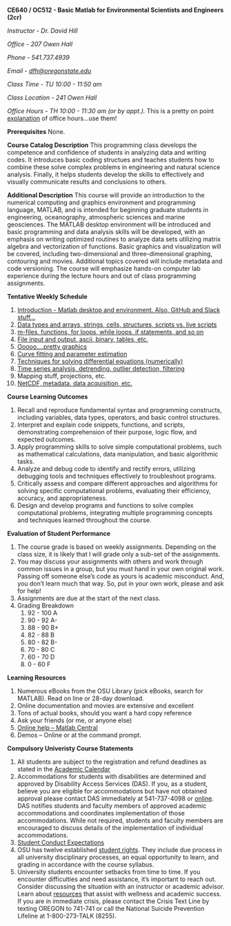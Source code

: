 **CE640 / OC512 - Basic Matlab for Environmental Scientists and Engineers (2cr)**

*Instructor - Dr. David Hill*

*Office - 207 Owen Hall*

*Phone - 541.737.4939*

*Email - dfh@oregonstate.edu*

*Class Time - TU 10:00 - 11:50 am*

*Class Location - 241 Owen Hall*

*Office Hours - TH 10:00 - 11:30 am (or by appt.).* This is a pretty on point [explanation](https://vimeo.com/270014784) of office hours...use them!

**Prerequisites**
None.

**Course Catalog Description**
This programming class develops the competence and confidence of students in analyzing data and writing codes. It introduces basic coding structues and teaches students how to combine these solve complex problems in engineering and natural science analysis. Finally, it helps students develop the skills to effectively and visually communicate results and conclusions to others.

**Additional Description**
This course will provide an introduction to the numerical computing and graphics environment and programming language, MATLAB, and is intended for beginning graduate students in engineering, oceanography, atmospheric sciences and marine geosciences.  The MATLAB desktop environment will be introduced and basic programming and data analysis skills will be developed, with an emphasis on writing optimized routines to analyze data sets utilizing matrix algebra and vectorization of functions.  Basic graphics and visualization will be covered, including two-dimensional and three-dimensional graphing, contouring and movies. Additional topics covered will include metadata and code versioning. The course will emphasize hands-on computer lab experience during the lecture hours and out of class programming assignments. 

**Tentative Weekly Schedule**
1. [Introduction - Matlab desktop and environment. Also, GitHub and Slack stuff...](scripts/week1/readme.md)
2. [Data types and arrays, strings, cells, structures, scripts vs. live scripts](scripts/week2/readme.md)
3. [m-files, functions, for loops, while loops, if statements, and so on](scripts/week3/readme.md)
4. [File input and output, ascii, binary, tables, etc.](scripts/week4/readme.md)
5. [Ooooo....pretty graphics](scripts/week5/readme.md)
6. [Curve fitting and parameter estimation](scripts/week6/readme.md)
7. [Techniques for solving differential equations (numerically)](scripts/week7/readme.md)
8. [Time series analysis, detrending, outlier detection, filtering](scripts/week8/readme.md)
9. Mapping stuff, projections, etc.
10. [NetCDF, metadata, data acquisition, etc.](scripts/week10/readme.md)

**Course Learning Outcomes**
1. Recall and reproduce fundamental syntax and programming constructs, including variables, data types, operators, and basic control structures.
2. Interpret and explain code snippets, functions, and scripts, demonstrating comprehension of their purpose, logic flow, and expected outcomes.
3. Apply programming skills to solve simple computational problems, such as mathematical calculations, data manipulation, and basic algorithmic tasks.
4. Analyze and debug code to identify and rectify errors, utilizing debugging tools and techniques effectively to troubleshoot programs.
5. Critically assess and compare different approaches and algorithms for solving specific computational problems, evaluating their efficiency, accuracy, and appropriateness.
6. Design and develop programs and functions to solve complex computational problems, integrating multiple programming concepts and techniques learned throughout the course.

**Evaluation of Student Performance**
1. The course grade is based on weekly assignments. Depending on the class size, it is likely that I will grade only a sub-set of the assignments.
2. You may discuss your assignments with others and work through common issues in a group, but you must hand in your own original work. Passing off someone else’s code as yours is academic misconduct. And, you don’t learn much that way. So, put in your own work, please and ask for help!
3. Assignments are due at the start of the next class.
4. Grading Breakdown
    1. 92 - 100 A
    2. 90 - 92 A-
    3. 88 - 90 B+
    4. 82 - 88 B
    5. 80 - 82 B-
    6. 70 - 80 C
    7. 60 - 70 D
    8. 0 - 60 F
  
**Learning Resources**
1. Numerous eBooks from the OSU Library (pick eBooks, search for MATLAB). Read on line or 28-day download.
2. Online documentation and movies are extensive and excellent
3. Tons of actual books, should you want a hard copy reference
4. Ask your friends (or me, or anyone else)
5. [Online help – Matlab Central](http://www.mathworks.com/matlabcentral/)
6. Demos – Online or at the command prompt.

**Compulsory Univeristy Course Statements**
1. All students are subject to the registration and refund deadlines as stated in the [Academic Calendar](https://registrar.oregonstate.edu/osu-academic-calendar)
2. Accommodations for students with disabilities are determined and approved by Disability Access Services (DAS). If you, as a student, believe you are eligible for accommodations but have not obtained approval please contact DAS immediately at 541-737-4098 or [online](http://ds.oregonstate.edu). DAS notifies students and faculty members of approved academic accommodations and coordinates implementation of those accommodations. While not required, students and faculty members are encouraged to discuss details of the implementation of individual accommodations.
3. [Student Conduct Expectations](https://beav.es/codeofconduct)
4. OSU has twelve established [student rights](https://asosu.oregonstate.edu/advocacy/rights). They include due process in all university disciplinary processes, an equal opportunity to learn, and grading in accordance with the course syllabus.
5. University students encounter setbacks from time to time. If you encounter difficulties and need assistance, it’s important to reach out. Consider discussing the situation with an instructor or academic advisor. Learn about [resources](https://counseling.oregonstate.edu/reach-out-success) that assist with wellness and academic success. If you are in immediate crisis, please contact the Crisis Text Line by texting OREGON to 741-741 or call the National Suicide Prevention Lifeline at 1-800-273-TALK (8255).


